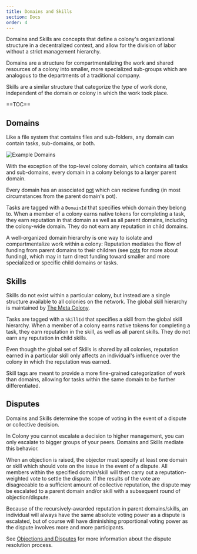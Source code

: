 ```yaml
---
title: Domains and Skills
section: Docs
order: 4
---
```


Domains and Skills are concepts that define a colony's organizational structure in a decentralized context, and allow for the division of labor without a strict management hierarchy.

Domains are a structure for compartmentalizing the work and shared resources of a colony into smaller, more specialized sub-groups which are analogous to the departments of a traditional company.

Skills are a similar structure that categorize the _type_ of work done, independent of the domain or colony in which the work took place.

==TOC==

## Domains
Like a file system that contains files and sub-folders, any domain can contain tasks, sub-domains, or both.

![Example Domains](https://raw.githubusercontent.com/JoinColony/colonyNetwork/develop/docs/img/domains_r1.svg?sanitize=true)

With the exception of the top-level colony domain, which contains all tasks and sub-domains, every domain in a colony belongs to a larger parent domain.

Every domain has an associated [pot](/colonynetwork/docs-pots-and-funding/) which can recieve funding (in most circumstances from the parent domain's pot).


Tasks are tagged with a `DomainId` that specifies which domain they belong to. When a member of a colony earns native tokens for completing a task, they earn reputation in that domain as well as all parent domains, including the colony-wide domain. They do not earn any reputation in child domains.

A well-organized domain hierarchy is one way to isolate and compartmentalize work within a colony: Reputation mediates the flow of funding from parent domains to their children (see [pots](/colonynetwork/docs-pots-and-funding/) for more about funding), which may in turn direct funding toward smaller and more specialized or specific child domains or tasks.

## Skills
Skills do not exist within a particular colony, but instead are a single structure available to all colonies on the network. The global skill hierarchy is maintained by [The Meta Colony](/colonynetwork/docs-the-meta-colony-and-clny/).

Tasks are tagged with a `SkillId` that specifies a skill from the global skill hierarchy. When a member of a colony earns native tokens for completing a task, they earn reputation in the skill, as well as all parent skills. They do not earn any reputation in child skills.

Even though the global set of Skills is shared by all colonies, reputation earned in a particular skill only affects an individual's influence over the colony in which the reputation was earned.

Skill tags are meant to provide a more fine-grained categorization of work than domains, allowing for tasks within the same domain to be further differentiated.

## Disputes
Domains and Skills determine the scope of voting in the event of a dispute or collective decision.

In Colony you cannot escalate a decision to higher management, you can only escalate to bigger groups of your peers. Domains and Skills mediate this behavior.

When an objection is raised, the objector must specify at least one domain or skill which should vote on the issue in the event of a dispute. All members within the specified domain/skill will then carry out a reputation-weighted vote to settle the dispute. If the results of the vote are disagreeable to a sufficient amount of collective reputation, the dispute may be escalated to a parent domain and/or skill with a subsequent round of objection/dispute.

Because of the recursively-awarded reputation in parent domains/skills, an individual will always have the same absolute voting power as a dispute is escalated, but of course will have diminishing proportional voting power as the dispute involves more and more participants.

See [Objections and Disputes](/colonynetwork/docs-objections-and-disputes/) for more information about the dispute resolution process.
